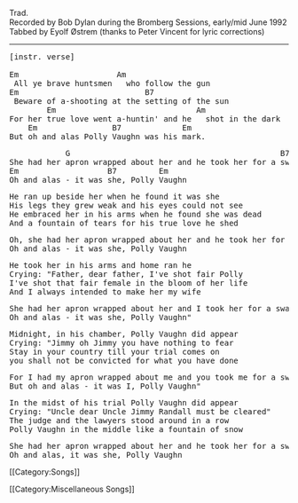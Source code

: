 Trad.<br>
Recorded by Bob Dylan during the Bromberg Sessions, early/mid June
1992<br>
Tabbed by Eyolf Østrem (thanks to Peter Vincent for lyric
corrections)

----
<pre class="verse">
[instr. verse]

Em                     Am
 All ye brave huntsmen   who follow the gun
Em                           B7
 Beware of a-shooting at the setting of the sun
        Em                              Am
For her true love went a-huntin' and he   shot in the dark
    Em                B7             Em
But oh and alas Polly Vaughn was his mark.
</pre>

<pre class="bridge">
            G                                             B7
She had her apron wrapped about her and he took her for a swan
Em                   B7         Em
Oh and alas - it was she, Polly Vaughn
</pre>

<pre class="verse">
He ran up beside her when he found it was she
His legs they grew weak and his eyes could not see
He embraced her in his arms when he found she was dead
And a fountain of tears for his true love he shed
</pre>

<pre class="bridge">
Oh, she had her apron wrapped about her and he took her for a swan
Oh and alas - it was she, Polly Vaughn
</pre>

<pre class="verse">
He took her in his arms and home ran he
Crying: "Father, dear father, I've shot fair Polly
I've shot that fair female in the bloom of her life
And I always intended to make her my wife
</pre>

<pre class="bridge">
She had her apron wrapped about her and I took her for a swan
Oh and alas - it was she, Polly Vaughn"
</pre>

<pre class="verse">
Midnight, in his chamber, Polly Vaughn did appear
Crying: "Jimmy oh Jimmy you have nothing to fear
Stay in your country till your trial comes on
you shall not be convicted for what you have done
</pre>

<pre class="bridge">
For I had my apron wrapped about me and you took me for a swan
But oh and alas - it was I, Polly Vaughn"
</pre>

<pre class="verse">
In the midst of his trial Polly Vaughn did appear
Crying: "Uncle dear Uncle Jimmy Randall must be cleared"
The judge and the lawyers stood around in a row
Polly Vaughn in the middle like a fountain of snow
</pre>

<pre class="bridge">
She had her apron wrapped about her and he took her for a swan
Oh and alas, it was she, Polly Vaughn
</pre>

[[Category:Songs]]

[[Category:Miscellaneous Songs]]